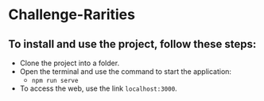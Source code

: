 # Challenge-Rarities
 
## To install and use the project, follow these steps:

- Clone the project into a folder.
- Open the terminal and use the command to start the application:
  - `npm run serve`
- To access the web, use the link `localhost:3000`.
 

